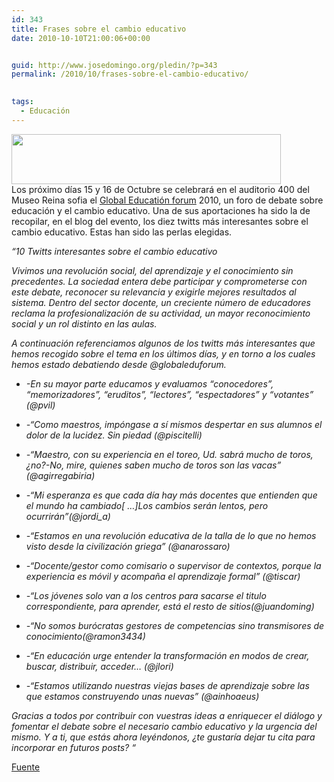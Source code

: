 ```yaml
---
id: 343
title: Frases sobre el cambio educativo
date: 2010-10-10T21:00:06+00:00


guid: http://www.josedomingo.org/pledin/?p=343
permalink: /2010/10/frases-sobre-el-cambio-educativo/

  
tags:
  - Educación
---
```

<img class="aligncenter" title="edu" src="http://3.bp.blogspot.com/_z9r1b18T7p8/TIjdqeFLdsI/AAAAAAAAADE/ooecPl9FOrg/S1600-R/cabecerablog.png" alt="" width="431" height="80" />

<div>
  Los próximo días 15 y 16 de Octubre se celebrará en el auditorio 400 del Museo Reina sofia el <a href="http://globaleducationforum.blogspot.com/" target="_blank">Global Educatión forum</a> 2010, un foro de debate sobre educación y el cambio educativo. Una de sus aportaciones ha sido la de recopilar, en el blog del evento, los diez twitts más interesantes sobre el cambio educativo. Estas han sido las perlas elegidas.
</div>

<div>
</div>

<div>
  <p>
    <em>&#8220;10 Twitts interesantes sobre el cambio educativo</em>
  </p>
</div>

<div>
  <p>
    <em>Vivimos una revolución social, del aprendizaje y el conocimiento sin precedentes. La sociedad entera debe participar y comprometerse con este debate, reconocer su relevancia y exigirle mejores resultados al sistema. Dentro del sector docente, un creciente número de educadores reclama la profesionalización de su actividad, un mayor reconocimiento social y un rol distinto en las aulas.</em>
  </p>
</div>

<div>
  <p>
    <em>A continuación referenciamos algunos de los twitts más interesantes que hemos recogido sobre el tema en los últimos días, y en torno a los cuales hemos estado debatiendo desde @globaleduforum.</em>
  </p>
</div>

<div>
  <ul>
    <li>
      <em>-En su mayor parte educamos y evaluamos &#8220;conocedores&#8221;, &#8220;memorizadores&#8221;, &#8220;eruditos&#8221;, &#8220;lectores&#8221;, &#8220;espectadores&#8221; y &#8220;votantes&#8221; (@pvil)</em>
    </li>
  </ul>
</div>

<div>
  <ul>
    <li>
      <em>-&#8220;Como maestros, impóngase a sí mismos despertar en sus alumnos el dolor de la lucidez. Sin piedad (@piscitelli)</em>
    </li>
  </ul>
</div>

<div>
  <ul>
    <li>
      <em>-&#8220;Maestro, con su experiencia en el toreo, Ud. sabrá mucho de toros, ¿no?-No, mire, quienes saben mucho de toros son las vacas&#8221; (@agirregabiria)</em>
    </li>
  </ul>
</div>

<div>
  <ul>
    <li>
      <em>-&#8220;Mi esperanza es que cada día hay más docentes que entienden que el mundo ha cambiado[ &#8230;]Los cambios serán lentos, pero ocurrirán&#8221;(@jordi_a)</em>
    </li>
  </ul>
</div>

<div>
  <ul>
    <li>
      <em>-&#8220;Estamos en una revolución educativa de la talla de lo que no hemos visto desde la civilización griega&#8221; (@anarossaro)</em>
    </li>
  </ul>
</div>

<div>
  <ul>
    <li>
      <em>-&#8220;Docente/gestor como comisario o supervisor de contextos, porque la experiencia es móvil y acompaña el aprendizaje formal&#8221; (@tiscar)</em>
    </li>
  </ul>
</div>

<div>
  <ul>
    <li>
      <em>-&#8220;Los jóvenes solo van a los centros para sacarse el titulo correspondiente, para aprender, está el resto de sitios(@juandoming)</em>
    </li>
  </ul>
</div>

<div>
  <ul>
    <li>
      <em>-&#8220;No somos burócratas gestores de competencias sino transmisores de conocimiento(@ramon3434)</em>
    </li>
  </ul>
</div>

<div>
  <ul>
    <li>
      <em>-&#8220;En educación urge entender la transformación en modos de crear, buscar, distribuir, acceder&#8230; (@jlori)</em>
    </li>
  </ul>
</div>

<div>
  <ul>
    <li>
      <em>-&#8220;Estamos utilizando nuestras viejas bases de aprendizaje sobre las que estamos construyendo unas nuevas&#8221; (@ainhoaeus)</em>
    </li>
  </ul>
</div>

<div>
  <p>
    <em>Gracias a todos por contribuir con vuestras ideas a enriquecer el diálogo y fomentar el debate sobre el necesario cambio educativo y la urgencia del mismo. Y a ti, que estás ahora leyéndonos, ¿te gustaría dejar tu cita para incorporar en futuros posts? &#8220;</em>
  </p>
  
  <p>
    <a href="http://villaves56.blogspot.com/2010/10/frases-sobre-el-cambio-educativo.html?utm_source=feedburner&utm_medium=feed&utm_campaign=Feed%3A+villaves56+%28Educaci%C3%B3n+tecnol%C3%B3gica%29&utm_content=Google+Reader">Fuente</a><em><br /> </em>
  </p>
</div>

<!-- AddThis Advanced Settings generic via filter on the_content -->

<!-- AddThis Share Buttons generic via filter on the_content -->